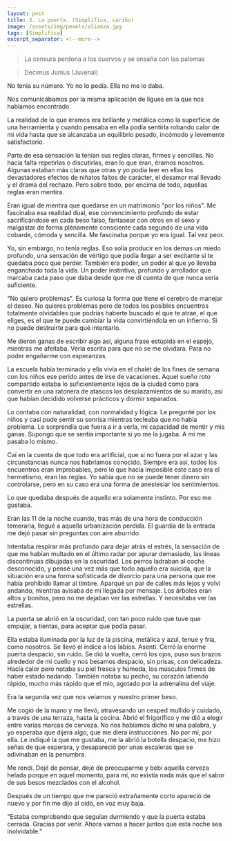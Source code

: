 ```yaml
---
layout: post
title: 3. La puerta. (Simplifica, cariño)
image: /assets/img/pexels/alianza.jpg
tags: [Simplifica]
excerpt_separator: <!--more-->
---
```


> La censura perdona a los cuervos y se ensaña con las palomas

> Decimus Junius (Juvenal)

<!--more-->

No tenía su número. Yo no lo pedía. Ella no me lo daba. 

Nos comunicábamos por la misma aplicación de ligues en la que nos habíamos encontrado.


La realidad de lo que éramos era brillante y metálica como la superficie de una herramienta
 y cuando pensaba en ella podía sentirla robando calor de mi vida hasta que se alcanzaba un equilibrio pesado, incómodo y levemente satisfactorio.


Parte de esa sensación la tenían sus reglas claras, firmes y sencillas. No hacía falta repetirlas o discutirlas, eran lo que eran, éramos nosotros. Algunas estaban más claras que otras y yo podía leer en ellas los devastadores efectos de niñatos faltos de carácter, el desamor mal llevado y el drama del rechazo. Pero sobre todo, por encima de todo, aquellas reglas eran mentira.


Eran igual de mentira que quedarse en un matrimonio "por los niños". Me fascinaba esa realidad dual, ese convencimiento profundo de estar sacrificándose en cada beso falso, fantasear con otros en el sexo y malgastar de forma plénamente consciente cada segundo de una vida cobarde, cómoda y sencilla. Me fascinaba porque yo era igual. Tal vez peor.


Yo, sin embargo, no tenía reglas. Eso solía producir en los demas un miedo profundo, una sensación de vértigo que podía llegar a ser excitante si te quedaba poco que perder. También era poder, un poder al que yo llevaba enganchado toda la vida. Un poder instintivo, profundo y arrollador que marcaba cada paso que daba desde que me di cuenta de que nunca sería suficiente.


"No quiero problemas". Es curiosa la forma que tiene el cerebro de manejar el deseo. No quieres problemas pero de todos los posibles encuentros totalmente olvidables que podrías haberte buscado el que te atrae, el que eliges, es el que te puede cambiar la vida convirtiéndola en un infierno. Si no puede destruirte para qué intentarlo.


Me dieron ganas de escribir algo así, alguna frase estúpida en el espejo, mientras me afeitaba. Verla escrita para que no se me olvidara. Para no poder engañarme con esperanzas.


La escuela había terminado y ella vivía en el chalét de los fines de semana con los niños ese perido antes de irse de vacaciones. Aquel sueño roto compartido estaba lo suficientemente lejos de la ciudad como para convertir en una ratonera de atascos los desplazamientos de su marido, así que habían decidido volverse prácticos y dormir separados.


Lo contaba con naturalidad, con normalidad y lógica. Le pregunté por los niños y casi pude sentir su sonrisa mientras tecleaba que no había problema. Le sorprendía que fuera a ir a verla, mi capacidad de mentir y mis ganas. Supongo que se sentía importante si yo me la jugaba. A mí me pasaba lo mismo.


Caí en la cuenta de que todo era artificial, que si no fuera por el azar y las circunstancias nunca nos habríamos conocido. Siempre era así, todos los encuentros eran improbables, pero lo que hacía imposible este caso era el hermetismo, eran las reglas. Yo sabía que no se puede tener dinero sin controlarse, pero en su caso era una forma de anestesiar los sentimientos.


Lo que quedaba después de aquello era solamente instinto. Por eso me gustaba.


Eran las 11 de la noche cuando, tras más de una hora de conducción temeraria, llegué a aquella urbanización perdida. El guardia de la entrada me dejó pasar sin preguntas con aire aburrido.

Intentaba respirar más profundo para dejar atrás el estrés, la sensación de que me habían multado en el último radar por apurar demasiado, las líneas discontinuas dibujadas en la oscuridad. Los perros ladraban al coche desconocido, y pensé una vez más que todo aquello era suicida, que la situación era una forma sofisticada de divorcio para una persona que me había prohibido llamar al timbre. Aparqué un par de calles más lejos y volví andando, mientras avisaba de mi llegada por mensaje. Los árboles eran altos y bonitos, pero no me dejaban ver las estrellas. Y necesitaba ver las estrellas.


La puerta se abrió en la oscuridad, con tan poco ruido que tuve que empujar, a tientas, para aceptar que podía pasar.


Ella estaba iluminada por la luz de la piscina, metálica y azul, tenue y fría, como nosotros. Se llevó el índice a los labios. Asentí. Cerró la enorme puerta despacio, sin ruido. Se dió la vuelta, cerró los ojos, puso sus brazos alrededor de mi cuello y nos besamos despacio, sin prisas, con delicadeza. Hacía calor pero notaba su piel fresca y húmeda, los músculos firmes de haber estado nadando. También notaba su pecho, su corazón latiendo rápido, mucho más rápido que el mío, agotado por la adrenalina del viaje.


Era la segunda vez que nos veíamos y nuestro primer beso.


Me cogió de la mano y me llevó, atravesando un cesped mullido y cuidado, a través de una terraza, hasta la cocina. Abrió el frigorífico y me dió a elegir entre varias marcas de cerveza. No nos habíamos dicho ni una palabra, y yo esperaba que dijera algo, que me diera instrucciones. No por mí, por ella. Le indiqué la que me gustaba, me la abrió la botella despacio, me hizo señas de que esperara, y desapareció por unas escaleras que se adivinaban en la penumbra.


Me rendí. Dejé de pensar, dejé de preocuparme y bebí aquella cerveza helada porque en aquel momento, para mí, no existía nada más que el sabor de sus besos mezclados con el alcohol.


Después de un tiempo que me pareció extrañamente corto apareció de nuevo y por fin me dijo al oído, en voz muy baja.


"Estaba comprobando que seguían durmiendo y que la puerta estaba cerrada. Gracias por venir. Ahora vamos a hacer juntos que esta noche sea inolvidable."



